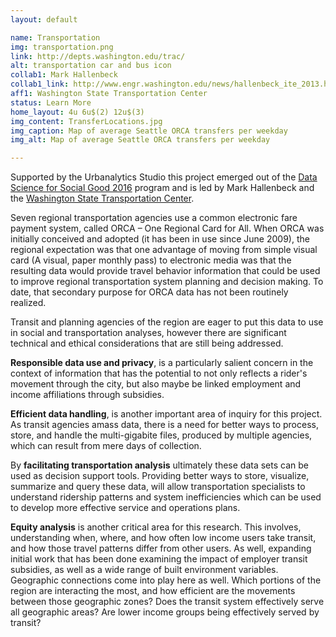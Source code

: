 ```yaml
---
layout: default

name: Transportation
img: transportation.png
link: http://depts.washington.edu/trac/
alt: transportation car and bus icon
collab1: Mark Hallenbeck
collab1_link: http://www.engr.washington.edu/news/hallenbeck_ite_2013.html
aff1: Washington State Transportation Center
status: Learn More
home_layout: 4u 6u$(2) 12u$(3)
img_content: TransferLocations.jpg
img_caption: Map of average Seattle ORCA transfers per weekday
img_alt: Map of average Seattle ORCA transfers per weekday

---
```


Supported by the Urbanalytics Studio this project emerged out of the [Data Science for Social Good 2016](http://escience.washington.edu/dssg/project-summaries-2016/) program and is led by Mark Hallenbeck and the [Washington State Transportation Center](http://depts.washington.edu/trac/).  

Seven regional transportation agencies use a common electronic fare payment system, called ORCA – One Regional Card for All. When ORCA was initially conceived and adopted (it has been in use since June 2009), the regional expectation was that one advantage of moving from simple visual card (A visual, paper monthly pass) to electronic media was that the resulting data would provide travel behavior information that could be used to improve regional transportation system planning and decision making. To date, that secondary purpose for ORCA data has not been routinely realized.

Transit and planning agencies of the region are eager to put this data to use in social and transportation analyses, however there are significant technical and ethical considerations that are still being addressed.   

**Responsible data use and privacy**,  is a particularly salient concern in the context of information that has the potential to not only reflects a rider's movement through the city, but also maybe be linked employment and income affiliations through subsidies. 

**Efficient data handling**, is another important area of inquiry for this project.  As transit agencies amass data, there is a need for better ways to process, store, and handle the multi-gigabite files, produced by multiple agencies, which can result from mere days of collection.  

By **facilitating transportation analysis** ultimately these data sets can be used as decision support tools. Providing better ways to store, visualize, summarize and query these data, will allow transportation specialists to understand ridership patterns and system inefficiencies which can be used to develop more effective service and operations plans.  

**Equity analysis** is another critical area for this research. This involves, understanding when, where, and how often low income users take transit, and how those travel patterns differ from other users.  As well, expanding initial work that has been done examining the impact of employer transit subsidies, as well as a wide range of built environment variables. Geographic connections come into play here as well. Which portions of the region are interacting the most, and how efficient are the movements between those geographic zones? Does the transit system effectively serve all geographic areas? Are lower income groups being effectively served by transit? 
